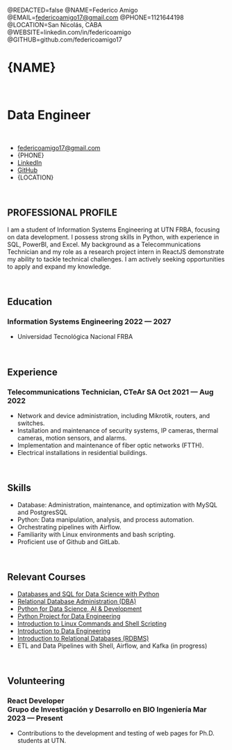 @REDACTED=false
@NAME=Federico Amigo
@EMAIL=federicoamigo17@gmail.com
@PHONE=1121644198
@LOCATION=San Nicolás, CABA
@WEBSITE=linkedin.com/in/federicoamigo
@GITHUB=github.com/federicoamigo17

# {NAME}

<br>

<h1 class="subtitle" >Data Engineer</h1>

<br>

<div class="section headerInfo">

- [federicoamigo17@gmail.com](mailto:federicoamigo17@gmail.com)
- {PHONE}
- [LinkedIn](https://linkedin.com/in/federicoamigo)
- [GitHub](https://github.com/federicoamigo17)
- {LOCATION}
</div>

<br>

## PROFESSIONAL PROFILE

I am a student of Information Systems Engineering at UTN FRBA, focusing on data development. I possess
strong skills in Python, with experience in SQL, PowerBI, and Excel. My background as a
Telecommunications Technician and my role as a research project intern in ReactJS demonstrate my ability
to tackle technical challenges. I am actively seeking opportunities to apply and expand my knowledge.

<br>

## Education

### Information Systems Engineering <span class="spacer"></span> 2022 &mdash; 2027

- Universidad Tecnológica Nacional FRBA <br>

<br>

## Experience

### Telecommunications Technician, CTeAr SA <span class="spacer"></span> Oct 2021 &mdash; Aug 2022

- Network and device administration, including Mikrotik, routers, and switches.
- Installation and maintenance of security systems, IP cameras, thermal cameras, motion sensors, and alarms.
- Implementation and maintenance of fiber optic networks (FTTH).
- Electrical installations in residential buildings.

<br>

## Skills

- Database: Administration, maintenance, and optimization with MySQL and PostgresSQL
- Python: Data manipulation, analysis, and process automation.
- Orchestrating pipelines with Airflow.
- Familiarity with Linux environments and bash scripting.
- Proficient use of Github and GitLab.

<br>

## Relevant Courses

- [Databases and SQL for Data Science with Python](https://coursera.org/share/806303f6f7e03980c997d4df66eb5e8f)
- [Relational Database Administration (DBA)](https://coursera.org/share/b0cf37142b6394b921d9f2e4d198625d)
- [Python for Data Science, AI & Development](https://coursera.org/share/13c61333c0f88ea52108695349c2f6dc)
- [Python Project for Data Engineering](https://coursera.org/share/900a384a8668f42312efe6a9d69e0821)
- [Introduction to Linux Commands and Shell Scripting](https://coursera.org/share/16a1742193fb879fc6089df48f6d2f0b)
- [Introduction to Data Engineering](https://coursera.org/share/394be96fc631863522bb66d7fd24fb6d)
- [Introduction to Relational Databases (RDBMS)](https://coursera.org/share/2dbe8e0f11bc5a7586b9e7f389fd000d)
- ETL and Data Pipelines with Shell, Airflow, and Kafka (in progress)

<br>

## Volunteering

### React Developer <br> Grupo de Investigación y Desarrollo en BIO Ingeniería<span class="spacer"></span> Mar 2023 — Present

- Contributions to the development and testing of web pages for Ph.D. students at UTN.
